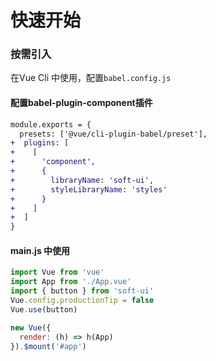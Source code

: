 # 快速开始


### 按需引入

在Vue Cli 中使用，配置`babel.config.js`
#### 配置babel-plugin-component插件
```diff
module.exports = {
  presets: ['@vue/cli-plugin-babel/preset'],
+  plugins: [
+    [
+      'component',
+      {
+        libraryName: 'soft-ui',
+        styleLibraryName: 'styles'
+      }
+    ]
+  ]
}

```

#### main.js 中使用
```js
import Vue from 'vue'
import App from './App.vue'
import { button } from 'soft-ui'
Vue.config.productionTip = false
Vue.use(button)

new Vue({
  render: (h) => h(App)
}).$mount('#app')

```